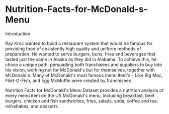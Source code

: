 # Nutrition-Facts-for-McDonald-s-Menu
Introduction

Ray Kroc wanted to build a restaurant system that would be famous for providing food of cosistently high quality and uniform methods of preparation. He wanted to serve burgers, buns, fries and beverages that tasted just the same in Alaska as they did in Alabama. To achieve this, he chose a unique path: persuading both franchisees and suppliers to buy into his vision, working not for McDonald's but for themselves, together with McDonald's. Many of McDonald's most famous menu item's - Like Big Mac, Filet-O-Fish, and Egg McMuffin were created by franchisees

Nutrition Facts for McDonald's Menu Dataset provides a nutrition analysis of every menu item on the US McDonald's menu, including breakfast, beef burgers, chicken and fish sandwiches, fries, salads, soda, coffee and tea, milkshakes, and desserts.
